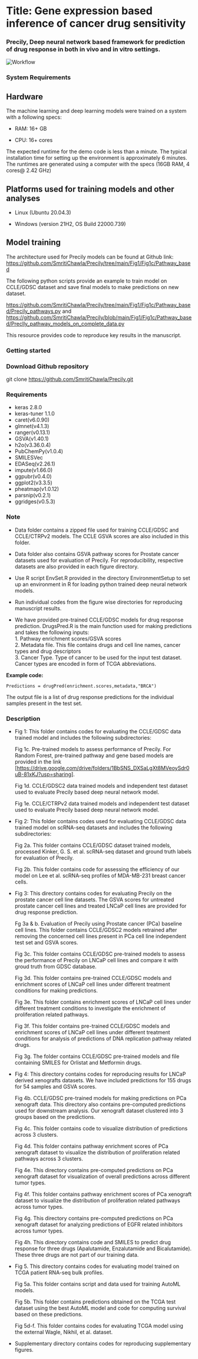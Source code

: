 
<H1> Title: Gene expression based inference of cancer drug sensitivity </H1>

<H3> Precily, Deep neural network based framework for prediction of drug response in both in vivo and in vitro settings.</H3>

![Workflow](Workflow.png)


<H3> System Requirements </H3>

<H2> Hardware </H2>

The machine learning and deep learning models were trained on a system with a following specs:

* RAM: 16+ GB

* CPU: 16+ cores

The expected runtime for the demo code is less than a minute.
The typical installation time for setting  up the environment is approximately 6 minutes. The runtimes are generated using a computer with the specs (16GB RAM, 4 cores@ 2.42 GHz)

<h2> Platforms used for training models and other analyses </h2>

* Linux (Ubuntu 20.04.3)

* Windows (version 21H2, OS Build 22000.739)


<h2> Model training </h2>

The architecture used for Precily models can be found at Github link: <br> https://github.com/SmritiChawla/Precily/tree/main/Fig1/Fig1c/Pathway_based

The following python scripts provide an example to train model on CCLE/GDSC dataset and save final models to make predictions on new dataset.<br>

https://github.com/SmritiChawla/Precily/tree/main/Fig1/Fig1c/Pathway_based/Precily_pathways.py and https://github.com/SmritiChawla/Precily/blob/main/Fig1/Fig1c/Pathway_based/Preclly_pathway_models_on_complete_data.py

This resource provides code to reproduce key results in the manuscript.

<h3>Getting started</h3>

<H3>Download Github repository </H3>

   git clone https://github.com/SmritiChawla/Precily.git

<H3> Requirements </H3>

   * keras 2.8.0 
   * keras-tuner 1.1.0
   * caret(v6.0.90) 
   * glmnet(v4.1.3) 
   * ranger(v0.13.1) 
   * GSVA(v1.40.1)
   * h2o(v3.36.0.4)
   * PubChemPy(v1.0.4)
   * SMILESVec
   * EDASeq(v2.26.1)
   * impute(v1.66.0)
   * ggpubr(v0.4.0)
   * ggplot2(v3.3.5)
   * pheatmap(v1.0.12)
   * parsnip(v0.2.1)
   * ggridges(v0.5.3)
   
<H3>Note</H3>

* Data folder contains a zipped file used for training CCLE/GDSC and CCLE/CTRPv2 models. The CCLE GSVA scores are also included in this folder. 
* Data folder also contains GSVA pathway scores for Prostate cancer datasets used for evaluation of Precily. For reproducibility, respective datasets are also provided in each figure directory.

* Use R script EnvSet.R provided in the directory EnvironmentSetup to set up an environment in R for loading python trained deep neural network models.

* Run individual codes from the figure wise directories for reproducing manuscript results.

* We have provided pre-trained CCLE/GDSC models for drug response prediction. DrugsPred.R is the main function used for making predictions and takes the following inputs:
   <br>1. Pathway enrichment scores/GSVA scores
   <br>2. Metadata file. This file contains drugs and cell line names, cancer types and drug descriptors
   <br>3. Cancer Type. Type of cancer to be used for the input test dataset. Cancer types are encoded in form of TCGA abbreviations. 
      
 <b>Example code:</b>
 
 ```Predictions = drugPred(enrichment.scores,metadata,"BRCA")```
 
 The output file is a list of drug response predictions for the individual samples present in the test set.
 


<H3> Description </H3>

   * Fig 1: This folder contains codes for evaluating the CCLE/GDSC data trained model and includes the following subdirectories: 

     Fig 1c. Pre-trained models to assess performance of Precily. For Random Forest, pre-trained pathway and gene based models are provided in the link [https://drive.google.com/drive/folders/1BbSNS_DXSaLgXt8MVeoySdr0uB-81xKJ?usp=sharing]. 

     Fig 1d. CCLE/GDSC2 data trained models and independent test dataset used to evaluate Precily based deep neural network model. 

     Fig 1e. CCLE/CTRPv2 data trained models and independent test dataset used to evaluate Precily based deep neural network model.


   * Fig 2: This folder contains codes used for evaluating CCLE/GDSC data trained model on scRNA-seq datasets and includes the following subdirectories:

     Fig 2a. This folder contains CCLE/GDSC dataset trained models, processed Kinker,   G. S. et al. scRNA-seq dataset and ground truth labels for evaluation of         Precily.
    
     Fig 2b. This folder contains code for assessing the efficiency of our model on Lee et al. scRNA-seq profiles of MDA-MB-231 breast cancer cells. 


* Fig 3: This directory contains codes for evaluating Precily on the prostate cancer cell line datasets. The GSVA scores for untreated prostate cancer cell lines and treated LNCaP cell lines are provided for drug response prediction.
      
  Fg 3a & b. Evaluation of Precily using Prostate cancer (PCa) baseline cell lines. This folder contains CCLE/GDSC2 models retrained after removing the concerned cell lines present in PCa cell line independent test set and GSVA scores. 
   
  Fig 3c.  This folder contains CCLE/GDSC pre-trained models to assess the performance of Precily on LNCaP cell lines and compare it with groud truth from GDSC database.
   
  Fig 3d. This folder contains pre-trained CCLE/GDSC models and enrichment scores of LNCaP cell lines under different treatment conditions for making predictions.
   
  Fig 3e. This folder contains enrichment scores of LNCaP cell lines under different treatment conditions to investigate the enrichment of proliferation related pathways.
   
  Fig 3f. This folder contains pre-trained CCLE/GDSC models and enrichment scores of LNCaP cell lines under different treatment conditions for analysis of predictions of DNA replication pathway related drugs.
   
  Fig 3g. The folder contains CCLE/GDSC pre-trained models and file containing SMILES for Orlistat and Metformin drugs.


* Fig 4: This directory contains codes for reproducing results for LNCaP derived xenografts datasets. We have included predictions for 155 drugs for 54 samples and GSVA scores.
   
  Fig 4b. CCLE/GDSC pre-trained models for making predictions on PCa xenograft data. This directory also contains pre-computed predictions used for downstream analysis.  Our xenograft dataset clustered into 3 groups based on the predictions.
   
  Fig 4c. This folder contains code to visualize distribution of predictions across 3 clusters.
   
  Fig 4d. This folder contains pathway enrichment scores of PCa xenograft dataset to visualize the distribution of proliferation related pathways across 3 clusters.
   
  Fig 4e. This directory contains pre-computed predictions on PCa xenograft dataset for visualization of overall predictions across different tumor types.
   
  Fig 4f. This folder contains pathway enrichment scores of PCa xenograft dataset to visualize the distribution of proliferation related pathways across tumor types.
   
  Fig 4g. This directory contains pre-computed predictions on PCa xenograft dataset for analyzing predictions of EGFR related inhibitors across tumor types.
   
  Fig 4h. This directory contains code and SMILES to predict drug response for three drugs (Apalutamide, Enzalutamide and Bicalutamide). These three drugs are not part of our training data.

 * Fig 5. This directory contains codes for evaluating model trained on TCGA patient RNA-seq bulk profiles.

   Fig 5a. This folder contains script and data used for training AutoML models.

   Fig 5b. This folder contains predictions obtained on the TCGA test dataset using the best AutoML model and code for computing survival based on these predictions.

   Fig 5d-f. This folder contains codes for evaluating TCGA model using the external Wagle, Nikhil, et al. dataset.
   
* Supplementary directory contains codes for reproducing supplementary figures.
